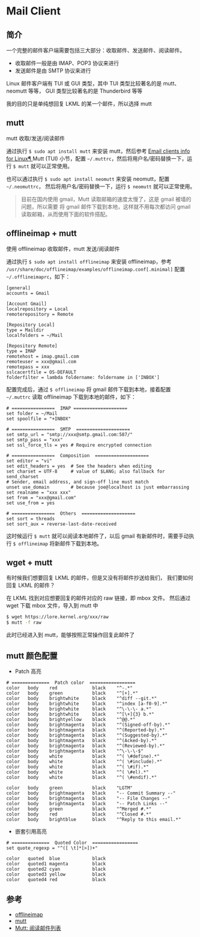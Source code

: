 # Mail Client

## 简介

一个完整的邮件客户端需要包括三大部分：收取邮件、发送邮件、阅读邮件。

* 收取邮件一般是由 IMAP、POP3 协议来进行
* 发送邮件是由 SMTP 协议来进行

Linux 邮件客户端有 TUI 或 GUI 类型，其中 TUI 类型比较著名的是 mutt、neomutt 等等，
GUI 类型比较著名的是 Thunderbird 等等

我的目的只是单纯想回复 LKML 的某一个邮件，所以选择 mutt

## mutt

mutt 收取/发送/阅读邮件

通过执行 `$ sudo apt install mutt` 来安装 mutt，然后参考
[Email clients info for Linux¶ ](https://www.kernel.org/doc/html/latest/process/email-clients.html)
Mutt (TUI) 小节，配置 `~/.muttrc`，然后将用户名/密码替换一下，运行 `$ mutt` 就可以正常使用。

也可以通过执行 `$ sudo apt install neomutt` 来安装 neomutt，配置 `~/.neomuttrc`，
然后将用户名/密码替换一下，运行 `$ neomutt` 就可以正常使用。

> 目前在国内使用 gmail，Mutt 读取邮箱的速度太慢了，这是 gmail 被墙的问题，所以需要
将 gmail 邮件下载到本地，这样就不用每次都访问 gmail 读取邮箱，从而使用下面的软件搭配。

## offlineimap + mutt

使用 offlineimap 收取邮件，mutt 发送/阅读邮件

通过执行 `$ sudo apt install offlineimap` 来安装 offlineimap，参考
`/usr/share/doc/offlineimap/examples/offlineimap.conf[.minimal]` 配置
`~/.offlineimaprc`，如下：

```
[general]
accounts = Gmail

[Account Gmail]
localrepository = Local
remoterepository = Remote

[Repository Local]
type = Maildir
localfolders = ~/Mail

[Repository Remote]
type = IMAP
remotehost = imap.gmail.com
remoteuser = xxx@gmail.com
remotepass = xxx
sslcacertfile = OS-DEFAULT
folderfilter = lambda foldername: foldername in ['INBOX']
```

配置完成后，通过 `$ offlineimap` 将 gmail 邮件下载到本地，接着配置 `~/.muttrc` 读取
offlineimap 下载到本地的邮件，如下：

```
# ================  IMAP ====================
set folder = ~/Mail
set spoolfile = "+INBOX"

# ================  SMTP  ====================
set smtp_url = "smtp://xxx@smtp.gmail.com:587/"
set smtp_pass = "xxx"
set ssl_force_tls = yes # Require encrypted connection

# ================  Composition  ====================
set editor = "vi"
set edit_headers = yes  # See the headers when editing
set charset = UTF-8     # value of $LANG; also fallback for send_charset
# Sender, email address, and sign-off line must match
unset use_domain        # because joe@localhost is just embarrassing
set realname = "xxx xxx"
set from = "xxx@gmail.com"
set use_from = yes

# ================  Others  ====================
set sort = threads
set sort_aux = reverse-last-date-received
```

这时候运行 `$ mutt` 就可以阅读本地邮件了，以后 gmail 有新邮件时，需要手动执行
`$ offlineimap` 将新邮件下载到本地。

## wget + mutt

有时候我们想要回复 LKML 的邮件，但是又没有将邮件抄送给我们，
我们要如何回复 LKML 的邮件？

在 LKML 找到对应想要回复的邮件对应的 raw 链接，即 mbox 文件。
然后通过 wget 下载 mbox 文件，导入到 mutt 中

```bash
$ wget https://lore.kernel.org/xxx/raw
$ mutt -f raw
```

此时已经进入到 mutt，能够按照正常操作回复此邮件了

## mutt 颜色配置

* Patch 高亮

```
# ==============  Patch color  =================
color   body    red             black    "^-.*"
color   body    green           black    "^[+].*"
color   body    brightwhite     black    "^diff --git.*"
color   body    brightwhite     black    "^index [a-f0-9].*"
color   body    brightwhite     black    "^\-\-\- a.*"
color   body    brightwhite     black    "^[\+]{3} b.*"
color   body    brightyellow    black    "^@@.*"
color   body    brightmagenta   black    "^(Signed-off-by).*"
color   body    brightmagenta   black    "^(Reported-by).*"
color   body    brightmagenta   black    "^(Suggested-by).*"
color   body    brightmagenta   black    "^(Acked-by).*"
color   body    brightmagenta   black    "^(Reviewed-by).*"
color   body    brightmagenta   black    "^\-\-\-$"
color   body    white           black    "^( \#define).*"
color   body    white           black    "^( \#include).*"
color   body    white           black    "^( \#if).*"
color   body    white           black    "^( \#el).*"
color   body    white           black    "^( \#endif).*"

color   body    green           black    "LGTM"
color   body    brightmagenta   black    "-- Commit Summary --"
color   body    brightmagenta   black    "-- File Changes --"
color   body    brightmagenta   black    "-- Patch Links --"
color   body    green           black    "^Merged #.*"
color   body    red             black    "^Closed #.*"
color   body    brightblue      black    "^Reply to this email.*"
```

* 嵌套引用高亮

```
# ==============  Quoted Color  =================
set quote_regexp = "^([ \t]*[>])+"

color   quoted  blue            black
color   quoted1 magenta         black
color   quoted2 cyan            black
color   quoted3 yellow          black
color   quoted4 red             black
```

## 参考

* [offlineimap](http://www.offlineimap.org/about/)
* [mutt](http://www.mutt.org/doc/manual/)
* [Mutt: 阅读邮件列表](https://fancyseeker.github.io/2015/08/19/mutt/)
